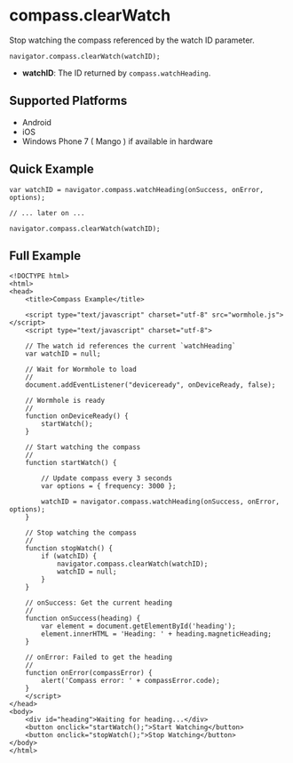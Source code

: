 compass.clearWatch
========================

Stop watching the compass referenced by the watch ID parameter.

	navigator.compass.clearWatch(watchID);

- __watchID__: The ID returned by `compass.watchHeading`.

Supported Platforms
-------------------

- Android
- iOS
- Windows Phone 7 ( Mango ) if available in hardware

Quick Example
-------------

	var watchID = navigator.compass.watchHeading(onSuccess, onError, options);

	// ... later on ...

	navigator.compass.clearWatch(watchID);

Full Example
------------

	<!DOCTYPE html>
	<html>
	<head>
		<title>Compass Example</title>

		<script type="text/javascript" charset="utf-8" src="wormhole.js"></script>
		<script type="text/javascript" charset="utf-8">

		// The watch id references the current `watchHeading`
		var watchID = null;

		// Wait for Wormhole to load
		//
		document.addEventListener("deviceready", onDeviceReady, false);

		// Wormhole is ready
		//
		function onDeviceReady() {
			startWatch();
		}

		// Start watching the compass
		//
		function startWatch() {

			// Update compass every 3 seconds
			var options = { frequency: 3000 };

			watchID = navigator.compass.watchHeading(onSuccess, onError, options);
		}

		// Stop watching the compass
		//
		function stopWatch() {
			if (watchID) {
				navigator.compass.clearWatch(watchID);
				watchID = null;
			}
		}

		// onSuccess: Get the current heading
		//
		function onSuccess(heading) {
			var element = document.getElementById('heading');
			element.innerHTML = 'Heading: ' + heading.magneticHeading;
		}

		// onError: Failed to get the heading
		//
		function onError(compassError) {
			alert('Compass error: ' + compassError.code);
		}
		</script>
	</head>
	<body>
		<div id="heading">Waiting for heading...</div>
		<button onclick="startWatch();">Start Watching</button>
		<button onclick="stopWatch();">Stop Watching</button>
	</body>
	</html>
